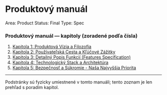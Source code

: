 # Produktový manuál

Area: Product
Status: Final
Type: Spec

### Produktový manuál — kapitoly (zoradené podľa čísla)

1. [Kapitola 1: Produktová Vízia a Filozofia](Kapitola%201%20Produktov%C3%A1%20V%C3%ADzia%20a%20Filozofia%20eccce1561f1342ad9a6a4b3613c43783.md)
2. [Kapitola 2: Používateľská Cesta a Kľúčové Zážitky](Kapitola%202%20Pou%C5%BE%C3%ADvate%C4%BEsk%C3%A1%20Cesta%20a%20K%C4%BE%C3%BA%C4%8Dov%C3%A9%20Z%C3%A1%C5%BEitky%20d2192c80d7034715b62c53f7f59d1608.md)
3. [Kapitola 3: Detailný Popis Funkcií (Features Specification)](Kapitola%203%20Detailn%C3%BD%20Popis%20Funkci%C3%AD%20%28Features%20Specification%29%206e49bcc7f9244d91ba8350086a8ebd73.md)
4. [Kapitola 4: Technologický Stack a Architektúra](Kapitola%204%20Technologick%C3%BD%20Stack%20a%20Architekt%C3%BAra%205e615afa98a54d39a93fae523e08bc68.md)
5. [Kapitola 5: Bezpečnosť a Súkromie - Naša Najvyššia Priorita](Kapitola%205%20Bezpe%C4%8Dnos%C5%A5%20a%20S%C3%BAkromie%20-%20Na%C5%A1a%20Najvy%C5%A1%C5%A1ia%20%20e28e8abd38b4437a893ce7355586a7c3.md)

---

Podstránky sú fyzicky umiestnené v tomto manuáli; tento zoznam je len prehľad s poradím kapitol.